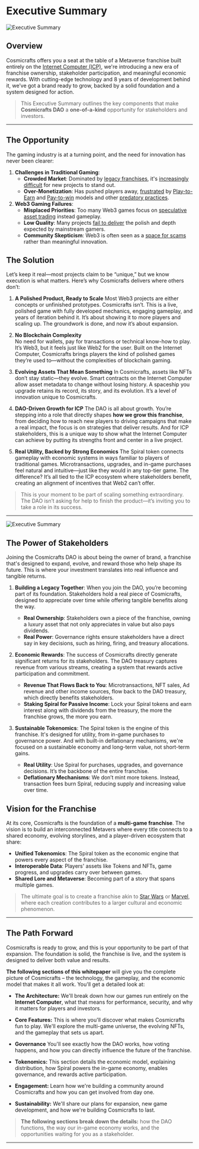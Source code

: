 # Executive Summary
![Executive Summary](executivesummary.webp)
## Overview

Cosmicrafts offers you a seat at the table of a Metaverse franchise built entirely on the [Internet Computer (ICP)](https://internetcomputer.org), we're introducing a new era of franchise ownership, stakeholder participation, and meaningful economic rewards. With cutting-edge technology and 8 years of development behind it, we’ve got a brand ready to grow, backed by a solid foundation and a system designed for action.

> This Executive Summary outlines the key components that make **Cosmicrafts DAO** a **one-of-a-kind** opportunity for stakeholders and investors.
---

## The Opportunity

The gaming industry is at a turning point, and the need for innovation has never been clearer:
1. **Challenges in Traditional Gaming**:
   - **Crowded Market**: Dominated by [legacy franchises](https://a16zgames.substack.com/p/data-deep-dive-what-are-the-zoomers), it's [increasingly difficult](https://www.statista.com/statistics/552623/number-games-released-steam) for new projects to stand out.
   - **Over-Monetization**: Has pushed players away, [frustrated](https://www.tekedia.com/web3-gaming-has-an-identity-problem/) by [Play-to-Earn](https://cointelegraph.com/news/play-to-earn-is-out-challenge-and-earn-is-the-next-major-trend-in-web3-gaming) and [Pay-to-win](https://techloved.com/mobile-games/) models and other [predatory practices](https://www.axios.com/2021/11/16/xbox-exploitive-nft-gaming-projects).
2. **Web3 Gaming Failures**:
   - **Misplaced Priorities**: Too many Web3 games focus on [speculative asset trading](https://cointelegraph.com/innovation-circle/embracing-the-shift-in-web3-gaming-from-play-to-earn-to-play-and-earn) instead gameplay.
   - **Low Quality**: Many projects [fail to deliver](https://nftplazas.com/web3-hype-and-quality/) the polish and depth expected by mainstream gamers.
   - **Community Skepticism**: Web3 is often seen as a [space for scams](https://techcrunch.com/2023/09/19/web3-gaming-investor-survey/) rather than meaningful innovation.


## The Solution

Let’s keep it real—most projects claim to be “unique,” but we know execution is what matters. Here’s why Cosmicrafts delivers where others don’t:

1. **A Polished Product, Ready to Scale**
   Most Web3 projects are either concepts or unfinished prototypes. Cosmicrafts isn’t. This is a live, polished game with fully developed mechanics, engaging gameplay, and years of iteration behind it. It’s about showing it to more players and scaling up. The groundwork is done, and now it’s about expansion.

2. **No Blockchain Complexity**  
   No need for wallets, pay for transactions or technical know-how to play. It’s Web3, but it feels just like Web2 for the user. Built on the Internet Computer, Cosmicrafts brings players the kind of polished games they’re used to—without the complexities of blockchain gaming.

3. **Evolving Assets That Mean Something**
   In Cosmicrafts, assets like NFTs don’t stay static—they evolve. Smart contracts on the Internet Computer allow asset metadata to change without losing history. A spaceship you upgrade retains its record, its story, and its evolution. It’s a level of innovation unique to Cosmicrafts.

4. **DAO-Driven Growth for ICP**
   The DAO is all about growth. You’re stepping into a role that directly shapes **how we grow this franchise**, from deciding how to reach new players to driving campaigns that make a real impact, the focus is on strategies that deliver results. And for ICP stakeholders, this is a unique way to show what the Internet Computer can achieve by putting its strengths front and center in a live project.

5. **Real Utility, Backed by Strong Economics** 
   The Spiral token connects gameplay with economic systems in ways familiar to players of traditional games. Microtransactions, upgrades, and in-game purchases feel natural and intuitive—just like they would in any top-tier game. The difference? It’s all tied to the ICP ecosystem where stakeholders benefit, creating an alignment of incentives that Web2 can’t offer.

> This is your moment to be part of scaling something extraordinary. The DAO isn’t asking for help to finish the product—it’s inviting you to take a role in its success.

---

![Executive Summary](dao1.webp)
## The Power of Stakeholders

Joining the Cosmicrafts DAO is about being the owner of brand, a franchise that's designed to expand, evolve, and reward those who help shape its future.  This is where your investment translates into real influence and tangible returns.

1. **Building a Legacy Together**:
  When you join the DAO, you’re becoming part of its foundation. Stakeholders hold a real piece of Cosmicrafts, designed to appreciate over time while offering tangible benefits along the way.
   - **Real Ownership**: Stakeholders own a piece of the franchise, owning a luxury asset that not only appreciates in value but also pays dividends.
   - **Real Power**: Governance rights ensure stakeholders have a direct say in key decisions, such as hiring, firing, and treasury allocations.

2. **Economic Rewards**:
  The success of Cosmicrafts directly generate significant returns for its stakeholders. The DAO treasury captures revenue from various streams, creating a system that rewards active participation and commitment.
   - **Revenue That Flows Back to You**: Microtransactions, NFT sales, Ad revenue and other income sources, flow back to the DAO treasury, which directly benefits stakeholders.
   - **Staking Spiral for Passive Income**: Lock your Spiral tokens and earn interest along with dividends from the treasury, the more the franchise grows, the more you earn.

3. **Sustainable Tokenomics**:
The Spiral token is the engine of this franchise. It's designed for utility, from in-game purchases to governance power. And with built-in deflationary mechanisms, we're focused on a sustainable economy and long-term value, not short-term gains.
   - **Real Utility**: Use Spiral for purchases, upgrades, and governance decisions. It’s the backbone of the entire franchise.
   - **Deflationary Mechanisms**: We don’t mint more tokens. Instead, transaction fees burn Spiral, reducing supply and increasing value over time. 


## Vision for the Franchise

At its core, Cosmicrafts is the foundation of a **multi-game franchise**. The vision is to build an interconnected Metavers where every title connects to a shared economy, evolving storylines, and a player-driven ecosystem that share:

- **Unified Tokenomics**: The Spiral token as the economic engine that powers every aspect of the franchise.
- **Interoperable Data**: Players' assets like Tokens and NFTs, game progress, and upgrades carry over between games.
- **Shared Lore and Metaverse**: Becoming part of a story that spans multiple games.

> The ultimate goal is to create a franchise akin to [Star Wars](https://www.starwars.com/) or [Marvel](https://www.marvel.com/), where each creation contributes to a larger cultural and economic phenomenon.

---

## The Path Forward

Cosmicrafts is ready to grow, and this is your opportunity to be part of that expansion. The foundation is solid, the franchise is live, and the system is designed to deliver both value and results.


**The following sections of this whitepaper** will give you the complete picture of Cosmicrafts – the technology, the gameplay, and the economic model that makes it all work. You'll get a detailed look at:

*   **The Architecture:**  We'll break down how our games run entirely on the **Internet Computer**, what that means for performance, security, and why it matters for players and investors.

*   **Core Features:**  This is where you'll discover what makes Cosmicrafts fun to play. We'll explore the multi-game universe, the evolving NFTs, and the gameplay that sets us apart.

*   **Governance**  You'll see exactly how the DAO works, how voting happens, and how you can directly influence the future of the franchise.

*   **Tokenomics:**  This section details the economic model, explaining distribution, how Spiral powers the in-game economy, enables governance, and rewards active participation.

*   **Engagement:**  Learn how we're building a community around Cosmicrafts and how you can get involved from day one.

*   **Sustainability:** We'll share our plans for expansion, new game development, and how we're building Cosmicrafts to last.


> **The following sections break down the details:** how the DAO functions, the way our in-game economy works, and the opportunities waiting for you as a stakeholder.


---